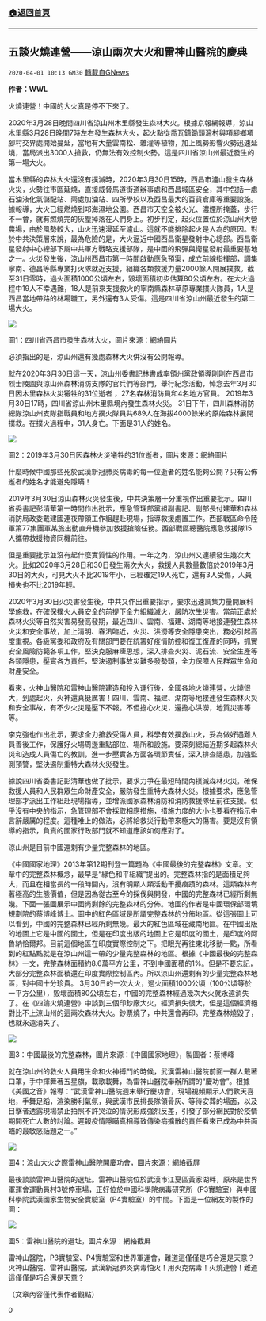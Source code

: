 ###  [:house:返回首頁](https://github.com/ourhimalayas/txt)
---

## 五談火燒連營——涼山兩次大火和雷神山醫院的慶典
`2020-04-01 10:13 GM30` [轉載自GNews](https://gnews.org/zh-hant/158412/)

**作者：WWL**

火燒連營！中國的大火真是停不下來了。

2020年3月28日晚間四川省涼山州木里縣發生森林大火。根據京報網報導，涼山木里縣3月28日晚間7時左右發生森林大火，起火點從喬瓦鎮鋤頭灣村與項腳鄉項腳村交界處開始蔓延，當地有大量雲南松、雜灌等植物，加上風勢影響火勢迅速延燒，當局派出3000人搶救，仍無法有效控制火勢。這是四川省涼山州最近發生的第一場大火。

當木里縣的森林大火還沒有撲滅時，2020年3月30日15時，西昌市瀘山發生森林火災，火勢往市區延燒，直接威脅馬道街道辦事處和西昌城區安全，其中包括一處石油液化氣儲配站、兩處加油站、四所學校以及西昌最大的百貨倉庫等重要設施。據報導，大火已經燃燒到邛海濕地公園。西昌市天空全被火光、濃煙所掩蓋，步行不一會，就有燃燒完的灰塵掉落在人們身上。初步判定，起火位置位於涼山州大營農場，由於風勢較大，山火迅速漫延至瀘山。這就不能排除起火是人為的原因。對於中共決策層來說，最為危險的是，大火逼近中國西昌衛星發射中心總部。西昌衛星發射中心總部下屬中共軍方戰略支援部隊，是中國的飛彈與衛星發射最重要基地之一。火災發生後，涼山州西昌市第一時間啟動應急預案，成立前線指揮部，調集寧南、德昌等縣專業打火隊就近支援，組織各類救援力量2000餘人開展撲救。截至31日零時，過火面積1000公頃左右，毀壞面積初步估算80公頃左右。在大火過程中19人不幸遇難，18人是前來支援救火的寧南縣森林草原專業撲火隊員，1人是西昌當地帶路的林場職工，另外還有3人受傷。這是四川省涼山州最近發生的第二場大火。

![](https://s3-ap-northeast-1.amazonaws.com/news.guo.offload.media/wp-content/uploads/2020/03/31192621/1-1-104.jpg)

圖1：四川省西昌市發生森林大火，圖片來源：網絡圖片

必須指出的是，涼山州還有幾處森林大火併沒有公開報導。

就在2020年3月30日這一天，涼山州委書記林書成率領州黨政領導剛剛在西昌市烈士陵園與涼山州森林消防支隊的官兵們等部門，舉行紀念活動，悼念去年3月30日因木里森林火災犧牲的31位逝者 ，27名森林消防員和4名地方官員。 2019年3月30日17時，四川省涼山州木里縣境內發生森林火災。 31日下午，四川森林消防總隊涼山州支隊指戰員和地方撲火隊員共689人在海拔4000餘米的原始森林展開撲救。在撲火過程中，31人身亡。下面是31人的姓名。

![](https://s3-ap-northeast-1.amazonaws.com/news.guo.offload.media/wp-content/uploads/2020/03/31192711/2-117-scaled.png)

圖2：2019年3月30日因森林火災犧牲的31位逝者，圖片來源：網絡圖片

什麼時候中國那些死於武漢新冠肺炎病毒的每一位逝者的姓名能夠公開？只有公佈逝者的姓名才能避免隱瞞！

2019年3月30日涼山森林火災發生後，中共決策層十分重視作出重要批示。四川省委書記彭清華第一時間作出批示，應急管理部黨組副書記、副部長付建華和森林消防局政委戴建國連夜帶領工作組趕赴現場，指導救援處置工作。西部戰區命令陸軍第77集團軍某旅出動直升機參加救援搶險任務。西部戰區總醫院應急救援隊15人攜帶救援物資同機前往。

但是重要批示並沒有起什麼實質性的作用。一年之內，涼山州又連續發生幾次大火。比如2020年3月28日和30日發生兩次大火，救援人員數量數倍於2019年3月30日的大火，可見大火不比2019年小，已經確定19人死亡，還有3人受傷，人員損失也不比2019年輕。

2020年3月30日火災害發生後，中共又作出重要指示，要求迅速調集力量開展科學施救，在確保撲火人員安全的前提下全力組織滅火，嚴防次生災害。當前正處於森林火災等自然災害易發高發期，最近四川、雲南、福建、湖南等地接連發生森林火災和安全事故，加上清明、春汛臨近，火災、洪澇等安全隱患突出，務必引起高度重視。各級黨委和政府及有關部門要在統籌好疫情防控和復工復產的同時，抓實安全風險防範各項工作，堅決克服麻痺思想，深入排查火災、泥石流、安全生產等各類隱患，壓實各方責任，堅決遏制事故災難多發勢頭，全力保障人民群眾生命和財產安全。

看來，火神山醫院和雷神山醫院建造和投入運行後，全國各地火燒連營，火燒很大，到處起火，火神還真挺厲害！四川、雲南、福建、湖南等地接連發生森林火災和安全事故，有不少火災是壓下不報。不但擔心火災，還擔心洪澇，地質災害等等。

李克強也作出批示，要求全力搶救受傷人員，科學有效撲救山火，妥為做好遇難人員善後工作，保護好火場周邊重點部位、場所和設施。要深刻總結近期多起森林火災和造成人員傷亡的教訓，進一步壓實各方面各環節責任，深入排查隱患，加強監測預警，堅決遏制重特大森林火災發生。

據說四川省委書記彭清華也做了批示，要求力爭在最短時間內撲滅森林火災，確保救援人員和人民群眾生命財產安全，嚴防發生重特大森林火災。根據要求，應急管理部才派出工作組赴現場指導，並增派國家森林消防和消防救援隊伍前往支援。似乎沒有中央的指示，急管理部不會採取相應措施，措施力度的大小也要看在指示中言辭嚴厲的程度。這種唯上的做法，必將給救災行動帶來極大的傷害。要是沒有領導的指示，負責的國家行政部門就不知道應該如何應對了。

涼山州是目前中國還剩有少量完整森林的地區。

《中國國家地理》2013年第12期刊登一篇題為《中國最後的完整森林》文章。文章中的完整森林概念，最早是“綠色和平組織”提出的。完整森林指的是面積足夠大，而且在相當長的一段時間內，沒有明顯人類活動干擾痕蹟的森林。這類森林有著極高的生態價值，但是因為從古至今的採伐與開發，中國的完整森林已經所剩無幾。下面一張圖展示中國尚剩餘的完整森林的分佈。地圖的作者是中國環保部環境規劃院的蔡博峰博士。圖中的紅色區域是所謂完整森林的分佈地區。從這張圖上可以看到，中國的完整森林已經所剩無幾。最大的紅色區域在藏南地區。在中國出版的地圖上它是中國的國土，但是在印度出版的地圖上它是印度的國土，是印度的阿魯納恰爾邦。目前這個地區在印度實際控制之下。把眼光再往東北移動一點，所看到的紅點點就是在涼山州這一帶的少量完整森林的地區。根據《中國最後的完整森林》一文，完整森林面積約8.6萬平方公里，不到中國面積的1%。但是不要忘記，大部分完整森林面積還在印度實際控制區內。所以涼山州還剩有的少量完整森林地區，對中國十分珍貴。 3月30日的一次大火，過火面積1000公頃（100公頃等於一平方公里），毀壞面積80公頃左右，中國的完整森林經過幾次大火就永遠消失了。在《四論火燒連營》中談到三個印鈔廠大火，經濟損失很大，但是這個經濟絕對比不上涼山州的這兩次森林大火。鈔票燒了，中共還會再印。完整森林燒毀了，也就永遠消失了。

![](https://s3-ap-northeast-1.amazonaws.com/news.guo.offload.media/wp-content/uploads/2020/03/31193034/3-82.jpg)

圖3：中國最後的完整森林，圖片來源：《中國國家地理》，製圖者：蔡博峰

就在涼山州的救火人員用生命和火神搏鬥的時候，武漢雷神山醫院前面一群人戴著口罩，手中揮舞著五星旗，載歌載舞，為雷神山醫院舉辦所謂的“慶功會”。根據《美國之音》報導：“武漢雷神山醫院週末舉行慶功會，現場視頻顯示人們歡天喜地，手舞足蹈，渲染勝利氣氛，與武漢市民排長隊領骨灰、等待安葬的場面，以及目擊者透露現場禁止拍照不許哭泣的情況形成強烈反差，引發了部分網民對於疫情期間死亡人數的討論。遲報疫情隱瞞真相導致傳染病擴散的責任看來已成為中共面臨的最敏感話題之一。”

![](https://s3-ap-northeast-1.amazonaws.com/news.guo.offload.media/wp-content/uploads/2020/03/31193115/5-50.png)

圖4：涼山大火之際雷神山醫院開慶功會，圖片來源：網絡截屏

最後談談雷神山醫院的選址。雷神山醫院位於武漢市江夏區黃家湖畔，原來是世界軍運會運動員村3號停車場，正好位於中國科學院病毒研究所（P3實驗室）與中國科學院武漢國家生物安全實驗室（P4實驗室）的中間。下面是一位網友的製作的圖：

![](https://s3-ap-northeast-1.amazonaws.com/news.guo.offload.media/wp-content/uploads/2020/03/31193152/6-45.png)

圖5：雷神山醫院的選址，圖片來源：網絡截屏

雷神山醫院，P3實驗室、P4實驗室和世界軍運會，難道這僅僅是巧合還是天意？火神山醫院、雷神山醫院，武漢新冠肺炎病毒怕火！用火克病毒！火燒連營！難道這僅僅是巧合還是天意？

（文章內容僅代表作者觀點）

0
